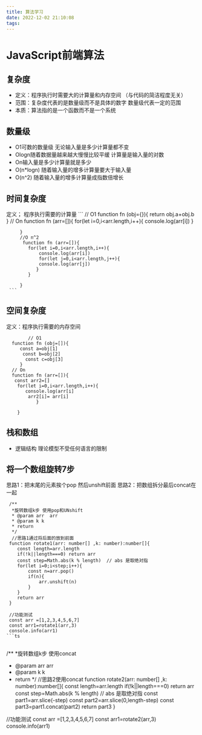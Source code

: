 ```yaml
---
title: 算法学习
date: 2022-12-02 21:10:08
tags:
---
```


# JavaScript前端算法

## 复杂度 
*   定义：程序执行时需要大的计算量和内存空间 （与代码的简洁程度无关）
*   范围：复杂度代表的是数量级而不是具体的数字     数量级代表一定的范围
*   本质：算法指的是一个函数而不是一个系统

## 数量级

*   O1可数的数量级  无论输入量是多少计算量都不变
*   Ologn随着数据量越来越大慢慢比较平缓  计算量是输入量的对数
*   On输入量是多少计算量就是多少
*   O(n*logn)  随着输入量的增多计算量要大于输入量  
*   O(n^2)  随着输入量的增多计算量成指数倍增长

## 时间复杂度
定义； 程序执行需要的计算量
    ```
        // O1
         function fn (obj={}){
            return obj.a+obj.b
         }
         // On
         function fn (arr=[]){
               for(let i=0,i<arr.length,i++){
                console.log(arr[i])
               }

         }
         //O n^2
          function fn (arr=[]){
            for(let i=0,i<arr.length,i++){
                console.log(arr[i])
                for(let j=0,i<arr.length,j++){
                console.log(arr[j])
               }
            }

         }
     ```

##  空间复杂度
定义：程序执行需要的内存空间
```
        // O1
  function fn (obj=[]){
     const a=obj[1]
      const b=obj[2]
       const c=obj[3]
     }
  // On
  function fn (arr=[]){
   const arr2=[]
    for(let i=0,i<arr.length,i++){
       console.log(arr[i]
        arr2[i]= arr[i]
           } 

    }
```
## 栈和数组
*  逻辑结构 理论模型不受任何语言的限制
## 将一个数组旋转7步
思路1：把末尾的元素挨个pop 然后unshift前面
思路2：把数组拆分最后concat在一起

```
 /**
  *旋转数组k步 使用pop和UNshift
  * @param arr  arr
  * @param k k
  * return 
  */
  //思路1通过将后面的放到前面
 function rotate1(arr: number[] ,k: number):number[]{
    const length=arr.length
    if(!k||length===0) return arr
    const step=Math.abs(k % length)  // abs 是取绝对指
    for(let i=0;i<step;i++){
        const n=arr.pop()
        if(n){
            arr.unshift(n)
        }
    }
    return arr
 } 

 //功能测试
 const arr =[1,2,3,4,5,6,7]
 const arr1=rotate1(arr,3)
 console.info(arr1)
```ts


```
 /**
  *旋转数组k步 使用concat
  * @param arr  arr
  * @param k k
  * return 
  */
  //思路2使用concat
 function rotate2(arr: number[] ,k: number):number[]{
    const length=arr.length
    if(!k||length===0) return arr
    const step=Math.abs(k % length)  // abs 是取绝对指
   const part1=arr.slice(-step)
   const part2=arr.slice(0,length-step)
   const part3=part1.concat(part2)
    return part3
 } 

 //功能测试
 const arr =[1,2,3,4,5,6,7]
 const arr1=rotate2(arr,3)
 console.info(arr1)
```ts
